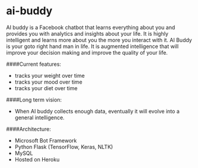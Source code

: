 # ai-buddy

AI buddy is a Facebook chatbot that learns everything about you and provides you with analytics and insights about your life.  It is highly intelligent and learns more about you the more you interact with it.  AI Buddy is your goto right hand man in life.  It is augmented intelligence that will improve your decision making and improve the quality of your life.    

####Current features:
- tracks your weight over time
- tracks your mood over time
- tracks your diet over time

####Long term vision:
- When AI buddy collects enough data, eventually it will evolve into a general intelligence.

####Architecture:
- Microsoft Bot Framework
- Python Flask (TensorFlow, Keras, NLTK)
- MySQL
- Hosted on Heroku
